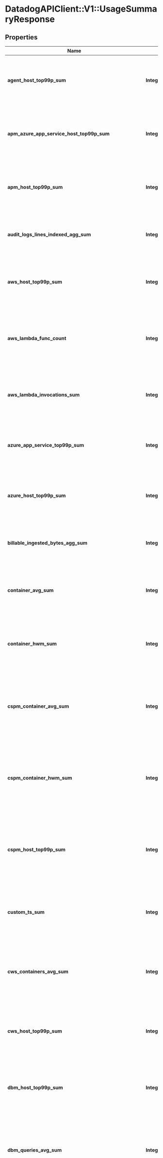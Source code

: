 # DatadogAPIClient::V1::UsageSummaryResponse

## Properties

| Name | Type | Description | Notes |
| ---- | ---- | ----------- | ----- |
| **agent_host_top99p_sum** | **Integer** | Shows the 99th percentile of all agent hosts over all hours in the current months for all organizations. | [optional] |
| **apm_azure_app_service_host_top99p_sum** | **Integer** | Shows the 99th percentile of all Azure app services using APM over all hours in the current months all organizations. | [optional] |
| **apm_host_top99p_sum** | **Integer** | Shows the 99th percentile of all distinct APM hosts over all hours in the current months for all organizations. | [optional] |
| **audit_logs_lines_indexed_agg_sum** | **Integer** | Shows the sum of all audit logs lines indexed over all hours in the current months for all organizations. | [optional] |
| **aws_host_top99p_sum** | **Integer** | Shows the 99th percentile of all AWS hosts over all hours in the current months for all organizations. | [optional] |
| **aws_lambda_func_count** | **Integer** | Shows the average of the number of functions that executed 1 or more times each hour in the current months for all organizations. | [optional] |
| **aws_lambda_invocations_sum** | **Integer** | Shows the sum of all AWS Lambda invocations over all hours in the current months for all organizations. | [optional] |
| **azure_app_service_top99p_sum** | **Integer** | Shows the 99th percentile of all Azure app services over all hours in the current months for all organizations. | [optional] |
| **azure_host_top99p_sum** | **Integer** | Shows the 99th percentile of all Azure hosts over all hours in the current months for all organizations. | [optional] |
| **billable_ingested_bytes_agg_sum** | **Integer** | Shows the sum of all log bytes ingested over all hours in the current months for all organizations. | [optional] |
| **container_avg_sum** | **Integer** | Shows the average of all distinct containers over all hours in the current months for all organizations. | [optional] |
| **container_hwm_sum** | **Integer** | Shows the sum of the high-water marks of all distinct containers over all hours in the current months for all organizations. | [optional] |
| **cspm_container_avg_sum** | **Integer** | Shows the average number of Cloud Security Posture Management containers over all hours in the current months for all organizations. | [optional] |
| **cspm_container_hwm_sum** | **Integer** | Shows the sum of the the high-water marks of Cloud Security Posture Management containers over all hours in the current months for all organizations. | [optional] |
| **cspm_host_top99p_sum** | **Integer** | Shows the 99th percentile of all Cloud Security Posture Management hosts over all hours in the current months for all organizations. | [optional] |
| **custom_ts_sum** | **Integer** | Shows the average number of distinct custom metrics over all hours in the current months for all organizations. | [optional] |
| **cws_containers_avg_sum** | **Integer** | Shows the average of all distinct Cloud Workload Security containers over all hours in the current months for all organizations. | [optional] |
| **cws_host_top99p_sum** | **Integer** | Shows the 99th percentile of all Cloud Workload Security hosts over all hours in the current months for all organizations. | [optional] |
| **dbm_host_top99p_sum** | **Integer** | Shows the 99th percentile of all Database Monitoring hosts over all hours in the current month for all organizations. | [optional] |
| **dbm_queries_avg_sum** | **Integer** | Shows the average of all distinct Database Monitoring Normalized Queries over all hours in the current month for all organizations. | [optional] |
| **end_date** | **Time** | Shows the last date of usage in the current months for all organizations. | [optional] |
| **fargate_tasks_count_avg_sum** | **Integer** | Shows the average of all Fargate tasks over all hours in the current months for all organizations. | [optional] |
| **fargate_tasks_count_hwm_sum** | **Integer** | Shows the sum of the high-water marks of all Fargate tasks over all hours in the current months for all organizations. | [optional] |
| **gcp_host_top99p_sum** | **Integer** | Shows the 99th percentile of all GCP hosts over all hours in the current months for all organizations. | [optional] |
| **heroku_host_top99p_sum** | **Integer** | Shows the 99th percentile of all Heroku dynos over all hours in the current months for all organizations. | [optional] |
| **incident_management_monthly_active_users_hwm_sum** | **Integer** | Shows sum of the the high-water marks of incident management monthly active users in the current months for all organizations. | [optional] |
| **indexed_events_count_agg_sum** | **Integer** | Shows the sum of all log events indexed over all hours in the current months for all organizations. | [optional] |
| **infra_host_top99p_sum** | **Integer** | Shows the 99th percentile of all distinct infrastructure hosts over all hours in the current months for all organizations. | [optional] |
| **ingested_events_bytes_agg_sum** | **Integer** | Shows the sum of all log bytes ingested over all hours in the current months for all organizations. | [optional] |
| **iot_device_agg_sum** | **Integer** | Shows the sum of all IoT devices over all hours in the current months for all organizations. | [optional] |
| **iot_device_top99p_sum** | **Integer** | Shows the 99th percentile of all IoT devices over all hours in the current months of all organizations. | [optional] |
| **last_updated** | **Time** | Shows the the most recent hour in the current months for all organizations for which all usages were calculated. | [optional] |
| **live_indexed_events_agg_sum** | **Integer** | Shows the sum of all live logs indexed over all hours in the current months for all organizations (data available as of December 1, 2020). | [optional] |
| **live_ingested_bytes_agg_sum** | **Integer** | Shows the sum of all live logs bytes ingested over all hours in the current months for all organizations (data available as of December 1, 2020). | [optional] |
| **logs_by_retention** | [**LogsByRetention**](LogsByRetention.md) |  | [optional] |
| **mobile_rum_session_count_agg_sum** | **Integer** | Shows the sum of all mobile RUM Sessions over all hours in the current months for all organizations. | [optional] |
| **mobile_rum_session_count_android_agg_sum** | **Integer** | Shows the sum of all mobile RUM Sessions on Android over all hours in the current months for all organizations. | [optional] |
| **mobile_rum_session_count_ios_agg_sum** | **Integer** | Shows the sum of all mobile RUM Sessions on iOS over all hours in the current months for all organizations. | [optional] |
| **netflow_indexed_events_count_agg_sum** | **Integer** | Shows the sum of all Network flows indexed over all hours in the current months for all organizations. | [optional] |
| **npm_host_top99p_sum** | **Integer** | Shows the 99th percentile of all distinct Networks hosts over all hours in the current months for all organizations. | [optional] |
| **opentelemetry_host_top99p_sum** | **Integer** | Shows the 99th percentile of all hosts reported by the Datadog exporter for the OpenTelemetry Collector over all hours in the current months for all organizations. | [optional] |
| **profiling_container_agent_count_avg** | **Integer** | Shows the average number of profiled containers over all hours in the current months for all organizations. | [optional] |
| **profiling_host_count_top99p_sum** | **Integer** | Shows the 99th percentile of all profiled hosts over all hours in the current months for all organizations. | [optional] |
| **rehydrated_indexed_events_agg_sum** | **Integer** | Shows the sum of all rehydrated logs indexed over all hours in the current months for all organizations (data available as of December 1, 2020). | [optional] |
| **rehydrated_ingested_bytes_agg_sum** | **Integer** | Shows the sum of all rehydrated logs bytes ingested over all hours in the current months for all organizations (data available as of December 1, 2020). | [optional] |
| **rum_session_count_agg_sum** | **Integer** | Shows the sum of all browser RUM Sessions over all hours in the current months for all organizations. | [optional] |
| **rum_total_session_count_agg_sum** | **Integer** | Shows the sum of RUM Sessions (browser and mobile) over all hours in the current months for all organizations. | [optional] |
| **sds_logs_scanned_bytes_sum** | **Integer** | Shows the sum of all bytes scanned of logs usage by the Sensitive Data Scanner over all hours in the current month for all organizations. | [optional] |
| **sds_total_scanned_bytes_sum** | **Integer** | Shows the sum of all bytes scanned across all usage types by the Sensitive Data Scanner over all hours in the current month for all organizations. | [optional] |
| **start_date** | **Time** | Shows the first date of usage in the current months for all organizations. | [optional] |
| **synthetics_browser_check_calls_count_agg_sum** | **Integer** | Shows the sum of all Synthetic browser tests over all hours in the current months for all organizations. | [optional] |
| **synthetics_check_calls_count_agg_sum** | **Integer** | Shows the sum of all Synthetic API tests over all hours in the current months for all organizations. | [optional] |
| **trace_search_indexed_events_count_agg_sum** | **Integer** | Shows the sum of all Indexed Spans indexed over all hours in the current months for all organizations. | [optional] |
| **twol_ingested_events_bytes_agg_sum** | **Integer** | Shows the sum of all tracing without limits bytes ingested over all hours in the current months for all organizations. | [optional] |
| **usage** | [**Array&lt;UsageSummaryDate&gt;**](UsageSummaryDate.md) | An array of objects regarding hourly usage. | [optional] |
| **vsphere_host_top99p_sum** | **Integer** | Shows the 99th percentile of all vSphere hosts over all hours in the current months for all organizations. | [optional] |

## Example

```ruby
require 'datadog_api_client/v1'

instance = DatadogAPIClient::V1::UsageSummaryResponse.new(
  agent_host_top99p_sum: null,
  apm_azure_app_service_host_top99p_sum: null,
  apm_host_top99p_sum: null,
  audit_logs_lines_indexed_agg_sum: null,
  aws_host_top99p_sum: null,
  aws_lambda_func_count: null,
  aws_lambda_invocations_sum: null,
  azure_app_service_top99p_sum: null,
  azure_host_top99p_sum: null,
  billable_ingested_bytes_agg_sum: null,
  container_avg_sum: null,
  container_hwm_sum: null,
  cspm_container_avg_sum: null,
  cspm_container_hwm_sum: null,
  cspm_host_top99p_sum: null,
  custom_ts_sum: null,
  cws_containers_avg_sum: null,
  cws_host_top99p_sum: null,
  dbm_host_top99p_sum: null,
  dbm_queries_avg_sum: null,
  end_date: null,
  fargate_tasks_count_avg_sum: null,
  fargate_tasks_count_hwm_sum: null,
  gcp_host_top99p_sum: null,
  heroku_host_top99p_sum: null,
  incident_management_monthly_active_users_hwm_sum: null,
  indexed_events_count_agg_sum: null,
  infra_host_top99p_sum: null,
  ingested_events_bytes_agg_sum: null,
  iot_device_agg_sum: null,
  iot_device_top99p_sum: null,
  last_updated: null,
  live_indexed_events_agg_sum: null,
  live_ingested_bytes_agg_sum: null,
  logs_by_retention: null,
  mobile_rum_session_count_agg_sum: null,
  mobile_rum_session_count_android_agg_sum: null,
  mobile_rum_session_count_ios_agg_sum: null,
  netflow_indexed_events_count_agg_sum: null,
  npm_host_top99p_sum: null,
  opentelemetry_host_top99p_sum: null,
  profiling_container_agent_count_avg: null,
  profiling_host_count_top99p_sum: null,
  rehydrated_indexed_events_agg_sum: null,
  rehydrated_ingested_bytes_agg_sum: null,
  rum_session_count_agg_sum: null,
  rum_total_session_count_agg_sum: null,
  sds_logs_scanned_bytes_sum: null,
  sds_total_scanned_bytes_sum: null,
  start_date: null,
  synthetics_browser_check_calls_count_agg_sum: null,
  synthetics_check_calls_count_agg_sum: null,
  trace_search_indexed_events_count_agg_sum: null,
  twol_ingested_events_bytes_agg_sum: null,
  usage: null,
  vsphere_host_top99p_sum: null
)
```

